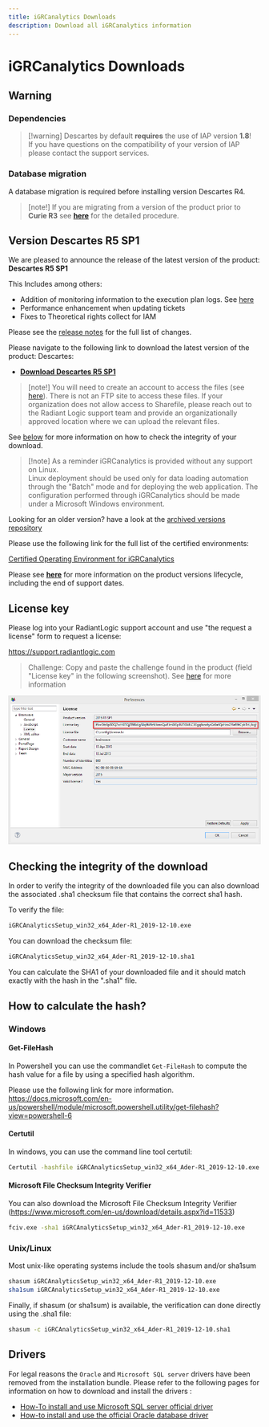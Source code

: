 ```yaml
---
title: iGRCanalytics Downloads
description: Download all iGRCanalytics information
---
```


# iGRCanalytics Downloads

## Warning

### Dependencies

> [!warning] Descartes by default **requires** the use of IAP version **1.8**!  
> If you have questions on the compatibility of your version of IAP please contact the support services.

### Database migration

A database migration is required before installing version Descartes R4.

> [note!] If you are migrating from a version of the product prior to **Curie R3** see [**here**](https://documentation.brainwavegrc.com/Descartes/docs/igrc-platform/installation-and-deployment/database/schema-35-upgrade-procedure/) for the detailed procedure.  

## Version Descartes R5 SP1

We are pleased to announce the release of the latest version of the product: **Descartes R5 SP1**

This Includes among others:

- Addition of monitoring information to the execution plan logs. See [here](../igrc-platform/installation-and-deployment/02-batch-configuration-and-usage.md#java_opts)
- Performance enhancement when updating tickets
- Fixes to Theoretical rights collect for IAM

Please see the [release notes](./08-release-notes-descartes-r5.md) for the full list of changes. 

Please navigate to the following link to download the latest version of the product: Descartes:  

- [**Download Descartes R5 SP1**](https://radiantlogicinc246.sharefile.com/f/fof9ced1-6ea1-4887-bc1b-805cf22453bf)

> [note!] You will need to create an account to access the files (see [here](https://radiantlogicinc246.sharefile.com/i/i1bc2de34c6e42bba)). There is not an FTP site to access these files. If your organization does not allow access to Sharefile, please reach out to the Radiant Logic support team and provide an organizationally approved location where we can upload the relevant files.

See [below](#how-to-calculate-the-hash) for more information on how to check the integrity of your download.  

> [!note] As a reminder iGRCanalytics is provided without any support on Linux.  
> Linux deployment should be used only for data loading automation through the "Batch" mode and for deploying the web application. The configuration performed through iGRCanalytics should be made under a Microsoft Windows environment.  

Looking for an older version? have a look at the [archived versions repository](03-archived-version)  

Please use the following link for the full list of the certified environments:  

[Certified Operating Environment for iGRCanalytics](../igrc-platform/installation-and-deployment/04-brainwave-grc-certified-environments.md)  

Please see [**here**](02-product-lifecycle) for more information on the product versions lifecycle, including the end of support dates.

## License key

Please log into your RadiantLogic support account and use "the request a license" form to request a license:

https://support.radiantlogic.com

> Challenge: Copy and paste the challenge found in the product (field "License key" in the following screenshot). See [here](https://support.radiantlogic.com/hc/en-us/articles/17805187130516-iGRCanalytics-licence-requests) for more information

![Challenge](./images/challenge.png "Workstation fingerprint")

## Checking the integrity of the download

In order to verify the integrity of the downloaded file you can also download the associated .sha1 checksum file that contains the correct sha1 hash.

To verify the file:

```sh
iGRCAnalyticsSetup_win32_x64_Ader-R1_2019-12-10.exe
```  

You can download the checksum file:

```sh
iGRCAnalyticsSetup_win32_x64_Ader-R1_2019-12-10.sha1
```

You can calculate the SHA1 of your downloaded file and it should match exactly with the hash in the ".sha1" file.

## How to calculate the hash?

### Windows

#### Get-FileHash

In Powershell you can use the commandlet `Get-FileHash` to compute the hash value for a file by using a specified hash algorithm.

Please use the following link for more information.
https://docs.microsoft.com/en-us/powershell/module/microsoft.powershell.utility/get-filehash?view=powershell-6

#### Certutil

In windows, you can use the command line tool certutil:

```sh
Certutil -hashfile iGRCAnalyticsSetup_win32_x64_Ader-R1_2019-12-10.exe SHA1
```

#### Microsoft File Checksum Integrity Verifier

You can also download the Microsoft File Checksum Integrity Verifier (https://www.microsoft.com/en-us/download/details.aspx?id=11533)  

```sh
fciv.exe -sha1 iGRCAnalyticsSetup_win32_x64_Ader-R1_2019-12-10.exe
```

### Unix/Linux

Most unix-like operating systems include the tools shasum and/or sha1sum

```sh
shasum iGRCAnalyticsSetup_win32_x64_Ader-R1_2019-12-10.exe
sha1sum iGRCAnalyticsSetup_win32_x64_Ader-R1_2019-12-10.exe
```

Finally, if shasum (or sha1sum) is available, the verification can done directly using the .sha1 file:

```bash
shasum -c iGRCAnalyticsSetup_win32_x64_Ader-R1_2019-12-10.sha1
```

## Drivers

For legal reasons the `Oracle` and `Microsoft SQL server` drivers have been removed from the installation bundle. Please refer to the following pages for information on how to download and install the drivers :

- [How-To install and use Microsoft SQL server official driver](../how-to/database/sqlserver/install-sqlserver-driver)
- [How-to install and use the official Oracle database driver](../how-to/database/oracle/install-orcl-driver)
